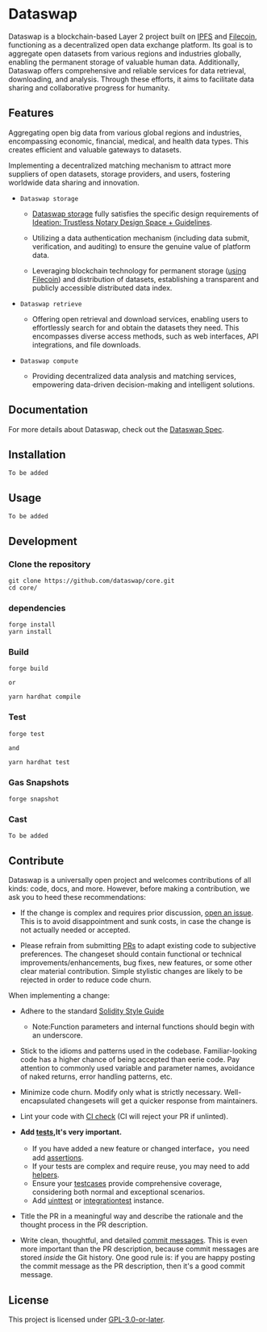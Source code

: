 # Dataswap

Dataswap is a blockchain-based Layer 2 project built on [IPFS](https://ipfs.tech/) and [Filecoin](https://filecoin.io/), functioning as a decentralized open data exchange platform. Its goal is to aggregate open datasets from various regions and industries globally, enabling the permanent storage of valuable human data. Additionally, Dataswap offers comprehensive and reliable services for data retrieval, downloading, and analysis. Through these efforts, it aims to facilitate data sharing and collaborative progress for humanity.

## Features

Aggregating open big data from various global regions and industries, encompassing economic, financial, medical, and health data types. This creates efficient and valuable gateways to datasets.

Implementing a decentralized matching mechanism to attract more suppliers of open datasets, storage providers, and users, fostering worldwide data sharing and innovation.

* `Dataswap storage`

  * [Dataswap storage](https://github.com/dataswap/specs/tree/main/systems#22-trustless-notary)  fully satisfies the specific design requirements of [Ideation: Trustless Notary Design Space + Guidelines](https://medium.com/filecoin-plus/ideation-trustless-notary-design-space-guidelines-bc21f6d9d5f2).

  * Utilizing a data authentication mechanism (including data submit, verification, and auditing) to ensure the genuine value of platform data.

  * Leveraging blockchain technology for permanent storage ([using Filecoin](https://filecoin.io/)) and distribution of datasets, establishing a transparent and publicly accessible distributed data index.

* `Dataswap retrieve`

  * Offering open retrieval and download services, enabling users to effortlessly search for and obtain the datasets they need. This encompasses diverse access methods, such as web interfaces, API integrations, and file downloads.

* `Dataswap compute`

  * Providing decentralized data analysis and matching services, empowering data-driven decision-making and intelligent solutions.


## Documentation

For more details about Dataswap, check out the [Dataswap Spec](https://github.com/dataswap/specs).

## Installation

```shell
To be added
```

## Usage

```shell
To be added
```

## Development

### Clone the repository

```shell
git clone https://github.com/dataswap/core.git
cd core/
```

### dependencies

```shell
forge install
yarn install
```

### Build

```shell
forge build

or 

yarn hardhat compile
```

### Test

```shell
forge test

and

yarn hardhat test
```

### Gas Snapshots

```shell
forge snapshot
```

### Cast

```shell
To be added
```

## Contribute

Dataswap is a universally open project and welcomes contributions of all kinds: code, docs, and more. However, before making a contribution, we ask you to heed these recommendations:

* If the change is complex and requires prior discussion, [open an issue](https://github.com/dataswap/core/issues). This is to avoid disappointment and sunk costs, in case the change is not actually needed or accepted.

* Please refrain from submitting [PRs](https://github.com/dataswap/core/pulls) to adapt existing code to subjective preferences. The changeset should contain functional or technical improvements/enhancements, bug fixes, new features, or some other clear material contribution. Simple stylistic changes are likely to be rejected in order to reduce code churn.

When implementing a change:

* Adhere to the standard [Solidity Style Guide](https://docs.soliditylang.org/en/develop/style-guide.html)
  * Note:Function parameters and internal functions should begin with an underscore.

* Stick to the idioms and patterns used in the codebase. Familiar-looking code has a higher chance of being accepted than eerie code. Pay attention to commonly used variable and parameter names, avoidance of naked returns, error handling patterns, etc.

* Minimize code churn. Modify only what is strictly necessary. Well-encapsulated changesets will get a quicker response from maintainers.

* Lint your code with [CI check](https://github.com/dataswap/core/blob/main/.github/workflows/test.yml) (CI will reject your PR if unlinted).

* **Add [tests](./test/v0.8/Readme.md),It's very important.**
  * If you have added a new feature or changed interface，you need add [assertions](./test/v0.8/assertions).
  * If your tests are complex and require reuse, you may need to add [helpers](./test/v0.8/helpers/).
  * Ensure your [testcases](./test/v0.8/testcases/) provide comprehensive coverage, considering both normal and exceptional scenarios.
  * Add [uinttest](./test/v0.8/uinttests/) or [integrationtest](./test/v0.8/integrationtest/) instance.

* Title the PR in a meaningful way and describe the rationale and the thought process in the PR description.

* Write clean, thoughtful, and detailed [commit messages](https://chris.beams.io/posts/git-commit/). This is even more important than the PR description, because commit messages are stored _inside_ the Git history. One good rule is: if you are happy posting the commit message as the PR description, then it's a good commit message.

## License

This project is licensed under [GPL-3.0-or-later](https://www.gnu.org/licenses/gpl-3.0.en.html).

